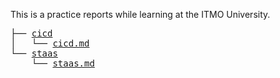 This is a practice reports while learning at the ITMO University.
<pre>
├── <a href="./cicd">cicd</a>
│   └── <a href="./cicd/cicd.md">cicd.md</a>
└── <a href="./staas">staas</a>
    └── <a href="./staas/staas.md">staas.md</a>
</pre>
